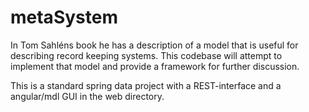 # metaSystem
In Tom Sahléns book he has a description of a model that is useful 
for describing record keeping systems. This codebase will attempt to
implement that model and provide a framework for further discussion.

This is a standard spring data project with a REST-interface and a
angular/mdl GUI in the web directory.
